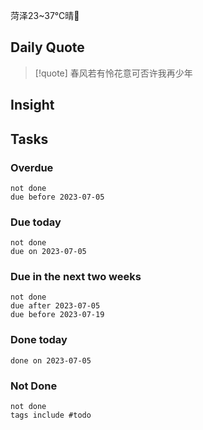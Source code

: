 菏泽23~37℃晴🔆

## Daily Quote

>[!quote] 春风若有怜花意可否许我再少年

## Insight





## Tasks
### Overdue
```tasks
not done
due before 2023-07-05
```

### Due today
```tasks
not done
due on 2023-07-05
```

### Due in the next two weeks
```tasks
not done
due after 2023-07-05
due before 2023-07-19
```

### Done today
```tasks
done on 2023-07-05
```

### Not Done
```tasks
not done
tags include #todo
```
